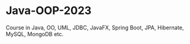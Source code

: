 # Java-OOP-2023
Course in Java, OO, UML, JDBC, JavaFX, Spring Boot, JPA, Hibernate, MySQL, MongoDB etc.
